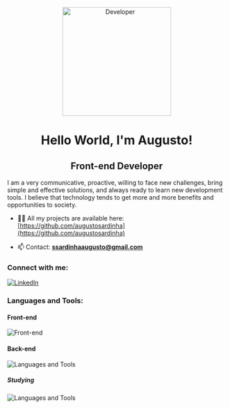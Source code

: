 <div align='center'>
  <img height='250' src='https://media0.giphy.com/media/qgQUggAC3Pfv687qPC/giphy.gif?cid=ecf05e47gdj8444psii152r98fj005hqg05xzgjial4sgexx&rid=giphy.gif&ct=g](https://dribbble.com/shots/3604186-Developer/attachments/9917960?mode=media)](https://dribbble.com/shots/3604186-Developer/attachments/9917960?mode=media)' alt='Developer' />
  <h1> Hello World, I'm Augusto! </h1>
  <h2> Front-end Developer </h2>
 </div>

<p>
  I am a very communicative, proactive, willing to face new challenges, bring simple and effective solutions, and always ready to learn new development tools. I believe that technology tends to get more and more benefits and opportunities to society.
</p>
  
- 👨‍💻 All my projects are available here: [https://github.com/augustosardinha](https://github.com/augustosardinha)

- 📫 Contact: **ssardinhaaugusto@gmail.com**
  
<h3> Connect with me: </h3>
<a href='https://linkedin.com/in/augustosardinha' target='_blank'>
  <img src='https://skills.thijs.gg/icons?i=linkedin' alt='LinkedIn' />
</a>
<h3> Languages and Tools: </h3>
<h4> Front-end </h4>
<img src='https://skills.thijs.gg/icons?i=html,css,js,ts,svelte,react,vue,nuxt,styledcomponents,tailwind,vite,webpack' alt='Front-end' />

<h4> Back-end </h4>
<img src='https://skills.thijs.gg/icons?i=js,ts,go,nodejs,express,postgres,mysql,sqlite,mongodb,docker' alt='Languages and Tools' />

<h5> Studying </h5>

<img src='https://skills.thijs.gg/icons?i=solidity' alt='Languages and Tools' />
